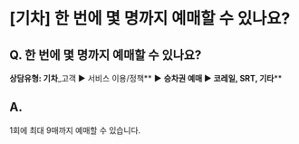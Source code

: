 # [기차] 한 번에 몇 명까지 예매할 수 있나요?

**Q. 한 번에 몇 명까지 예매할 수 있나요?**
----------------------------

**상담유형: 기차**\_고객 ▶ 서비스 이용/정책** **▶** **승차권 예매 ▶ 코레일, SRT, 기타****

**A.**
------

1회에 최대 9매까지 예매할 수 있습니다.